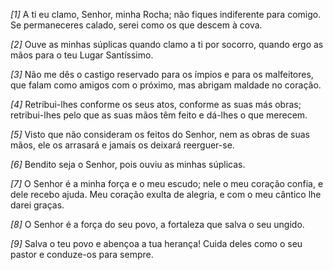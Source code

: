*[1]* A ti eu clamo, Senhor, minha Rocha; não fiques indiferente para comigo. Se permaneceres calado, serei como os que descem à cova.

*[2]* Ouve as minhas súplicas quando clamo a ti por socorro, quando ergo as mãos para o teu Lugar Santíssimo.

*[3]* Não me dês o castigo reservado para os ímpios e para os malfeitores, que falam como amigos com o próximo, mas abrigam maldade no coração.

*[4]* Retribui-lhes conforme os seus atos, conforme as suas más obras; retribui-lhes pelo que as suas mãos têm feito e dá-lhes o que merecem.

*[5]* Visto que não consideram os feitos do Senhor, nem as obras de suas mãos, ele os arrasará e jamais os deixará reerguer-se.

*[6]* Bendito seja o Senhor, pois ouviu as minhas súplicas.

*[7]* O Senhor é a minha força e o meu escudo; nele o meu coração confia, e dele recebo ajuda. Meu coração exulta de alegria, e com o meu cântico lhe darei graças.

*[8]* O Senhor é a força do seu povo, a fortaleza que salva o seu ungido.

*[9]* Salva o teu povo e abençoa a tua herança! Cuida deles como o seu pastor e conduze-os para sempre.

